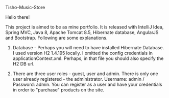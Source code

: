 Tisho-Music-Store

Hello there! 

This project is aimed to be as mine portfolio. It is released with IntelliJ Idea, Spring MVC, Java 8, Apache Tomcat 8.5, Hibernate database, AngularJS and Bootstrap. Following are some explanations.

1. Database - Perhaps you will need to have installed Hibernate Database. I used version H2 1.4.195 locally. I omitted the config credentials in applicationContext.xml. Perhaps, in that file you should also specify the H2 DB url.

2. There are three user roles - guest, user and admin. There is only one user already registered - the administrator. Username: admin / Password: admin. You can register as a user and have your credentials in order to "purchase" products on the site.
